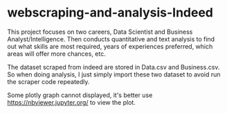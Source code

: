 # webscraping-and-analysis-Indeed

This project focuses on two careers, Data Scientist and Business Analyst/Intelligence. Then conducts quantitative and text analysis to find out what skills are most required, years of experiences preferred, which areas will offer more chances, etc.

The dataset scraped from indeed are stored in Data.csv and Business.csv. So when doing analysis, I just simply import these two dataset to avoid run the scraper code repeatedly.

Some plotly graph cannot displayed, it's better use https://nbviewer.jupyter.org/ to view the plot.
